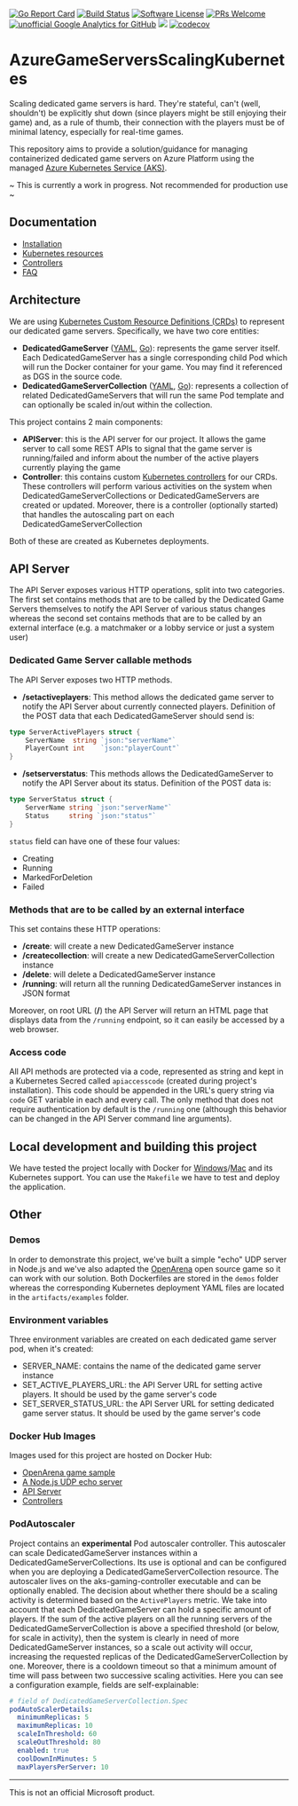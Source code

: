 [![Go Report Card](https://goreportcard.com/badge/github.com/dgkanatsios/azuregameserversscalingkubernetes)](https://goreportcard.com/report/github.com/dgkanatsios/azuregameserversscalingkubernetes)
[![Build Status](https://travis-ci.org/dgkanatsios/azuregameserversscalingkubernetes.svg?branch=master)](https://travis-ci.org/dgkanatsios/azuregameserversscalingkubernetes)
[![Software License](https://img.shields.io/badge/license-MIT-brightgreen.svg?style=flat-square)](LICENSE)
[![PRs Welcome](https://img.shields.io/badge/PRs-welcome-brightgreen.svg?style=flat-square)](http://makeapullrequest.com)
[![unofficial Google Analytics for GitHub](https://gaforgithub.azurewebsites.net/api?repo=AzureGameServersScalingKubernetes)](https://github.com/dgkanatsios/gaforgithub)
![](https://img.shields.io/badge/status-alpha-red.svg)
[![codecov](https://codecov.io/gh/dgkanatsios/azuregameserversscalingkubernetes/branch/master/graph/badge.svg)](https://codecov.io/gh/dgkanatsios/azuregameserversscalingkubernetes)

# AzureGameServersScalingKubernetes

Scaling dedicated game servers is hard. They're stateful, can't (well, shouldn't) be explicitly shut down (since players might be still enjoying their game) and, as a rule of thumb, their connection with the players must be of minimal latency, especially for real-time games.

This repository aims to provide a solution/guidance for managing containerized dedicated game servers on Azure Platform using the managed [Azure Kubernetes Service (AKS)](https://azure.microsoft.com/en-us/services/kubernetes-service/).

~ This is currently a work in progress. Not recommended for production use ~

## Documentation

- [Installation](docs/installation.md)
- [Kubernetes resources](docs/resources.md)
- [Controllers](docs/controllers.md)
- [FAQ](docs/FAQ.md)

## Architecture

We are using [Kubernetes Custom Resource Definitions (CRDs)](https://kubernetes.io/docs/concepts/extend-kubernetes/api-extension/custom-resources/) to represent our dedicated game servers. Specifically, we have two core entities:

- **DedicatedGameServer** ([YAML](/artifacts/crds/dedicatedgameserver.yaml), [Go](/pkg/apis/azuregaming/v1alpha1/dedicatedgameserver.go)): represents the game server itself. Each DedicatedGameServer has a single corresponding child Pod which will run the Docker container for your game. You may find it referenced as DGS in the source code.
- **DedicatedGameServerCollection** ([YAML](/artifacts/crds/dedicatedgameservercollection.yaml), [Go](/pkg/apis/azuregaming/v1alpha1/dedicatedgameservercollection.go)): represents a collection of related DedicatedGameServers that will run the same Pod template and can optionally be scaled in/out within the collection.

This project contains 2 main components:

- **APIServer**: this is the API server for our project. It allows the game server to call some REST APIs to signal that the game server is running/failed and inform about the number of the active players currently playing the game 
- **Controller**: this contains custom [Kubernetes controllers](https://github.com/kubernetes/sample-controller) for our CRDs. These controllers will perform various activities on the system when DedicatedGameServerCollections or DedicatedGameServers are created or updated. Moreover, there is a controller (optionally started) that handles the autoscaling part on each DedicatedGameServerCollection

Both of these are created as Kubernetes deployments.

## API Server

The API Server exposes various HTTP operations, split into two categories. The first set contains methods that are to be called by the Dedicated Game Servers themselves to notify the API Server of various status changes whereas the second set contains methods that are to be called by an external interface (e.g. a matchmaker or a lobby service or just a system user) 

### Dedicated Game Server callable methods

The API Server exposes two HTTP methods.

- **/setactiveplayers**: This method allows the dedicated game server to notify the API Server about currently connected players.
Definition of the POST data that each DedicatedGameServer should send is:
```go
type ServerActivePlayers struct {
	ServerName  string `json:"serverName"`
	PlayerCount int    `json:"playerCount"`
}
```
- **/setserverstatus**: This methods allows the DedicatedGameServer to notify the API Server about its status.
Definition of the POST data is:
```go
type ServerStatus struct {
	ServerName string `json:"serverName"`
	Status     string `json:"status"`
}
```

`status` field can have one of these four values:
- Creating
- Running
- MarkedForDeletion
- Failed

### Methods that are to be called by an external interface

This set contains these HTTP operations:

- **/create**: will create a new DedicatedGameServer instance
- **/createcollection**: will create a new DedicatedGameServerCollection instance
- **/delete**: will delete a DedicatedGameServer instance
- **/running**: will return all the running DedicatedGameServer instances in JSON format

Moreover, on root URL (**/**) the API Server will return an HTML page that displays data from the `/running` endpoint, so it can easily be accessed by a web browser.

### Access code

All API methods are protected via a code, represented as string and kept in a Kubernetes Secred called `apiaccesscode` (created during project's installation). This code should be appended in the URL's query string via `code` GET variable in each and every call. The only method that does not require authentication by default is the `/running` one (although this behavior can be changed in the API Server command line arguments).

## Local development and building this project

We have tested the project locally with Docker for [Windows](https://docs.docker.com/docker-for-windows/)/[Mac](https://docs.docker.com/docker-for-mac/install/) and its Kubernetes support. You can use the `Makefile` we have to test and deploy the application.

## Other

### Demos

In order to demonstrate this project, we've built a simple "echo" UDP server in Node.js and we've also adapted the [OpenArena](http://openarena.wikia.com/wiki/Main_Page) open source game so it can work with our solution. Both Dockerfiles are stored in the `demos` folder whereas the corresponding Kubernetes deployment YAML files are located in the `artifacts/examples` folder.

### Environment variables

Three environment variables are created on each dedicated game server pod, when it's created:

- SERVER_NAME: contains the name of the dedicated game server instance
- SET_ACTIVE_PLAYERS_URL: the API Server URL for setting active players. It should be used by the game server's code
- SET_SERVER_STATUS_URL: the API Server URL for setting dedicated game server status. It should be used by the game server's code

### Docker Hub Images

Images used for this project are hosted on Docker Hub:

- [OpenArena game sample](https://hub.docker.com/r/dgkanatsios/docker_openarena_k8s/)
- [A Node.js UDP echo server](https://hub.docker.com/r/dgkanatsios/simplenodejsudp/)
- [API Server](https://hub.docker.com/r/dgkanatsios/aks_gaming_apiserver/)
- [Controllers](https://hub.docker.com/r/dgkanatsios/aks_gaming_controller/)

### PodAutoscaler

Project contains an **experimental** Pod autoscaler controller. This autoscaler can scale DedicatedGameServer instances within a DedicatedGameServerCollections. Its use is optional and can be configured when you are deploying a DedicatedGameServerCollection resource. The autoscaler lives on the aks-gaming-controller executable and can be optionally enabled.
The decision about whether there should be a scaling activity is determined based on the `ActivePlayers` metric. We take into account that each DedicatedGameServer can hold a specific amount of players. If the sum of the active players on all the running servers of the DedicatedGameServerCollection is above a specified threshold (or below, for scale in activity), then the system is clearly in need of more DedicatedGameServer instances, so a scale out activity will occur, increasing the requested replicas of the DedicatedGameServerCollection by one. Moreover, there is a cooldown timeout so that a minimum amount of time will pass between two successive scaling activities.
Here you can see a configuration example, fields are self-explainable:

```yaml
# field of DedicatedGameServerCollection.Spec
podAutoScalerDetails:
  minimumReplicas: 5
  maximumReplicas: 10
  scaleInThreshold: 60
  scaleOutThreshold: 80
  enabled: true
  coolDownInMinutes: 5
  maxPlayersPerServer: 10
```

---
This is not an official Microsoft product.